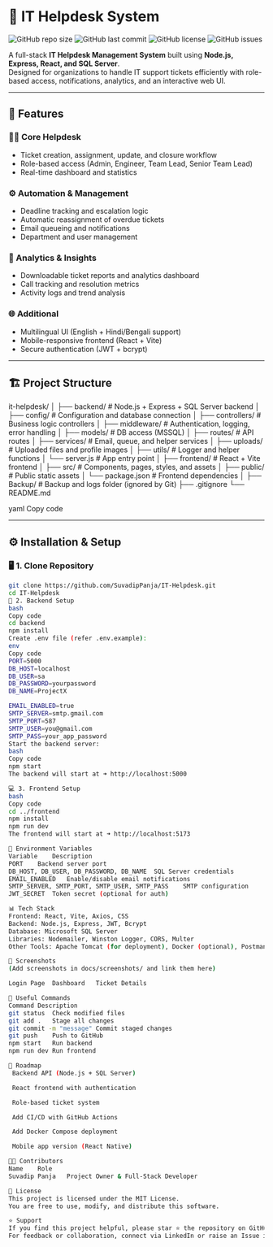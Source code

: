 # 💼 IT Helpdesk System

![GitHub repo size](https://img.shields.io/github/repo-size/SuvadipPanja/IT-Helpdesk?color=blue)
![GitHub last commit](https://img.shields.io/github/last-commit/SuvadipPanja/IT-Helpdesk)
![GitHub license](https://img.shields.io/badge/license-MIT-green)
![GitHub issues](https://img.shields.io/github/issues/SuvadipPanja/IT-Helpdesk)

A full-stack **IT Helpdesk Management System** built using **Node.js, Express, React, and SQL Server**.  
Designed for organizations to handle IT support tickets efficiently with role-based access, notifications, analytics, and an interactive web UI.

---

## 🚀 Features

### 👨‍💻 Core Helpdesk
- Ticket creation, assignment, update, and closure workflow  
- Role-based access (Admin, Engineer, Team Lead, Senior Team Lead)  
- Real-time dashboard and statistics  

### ⚙️ Automation & Management
- Deadline tracking and escalation logic  
- Automatic reassignment of overdue tickets  
- Email queueing and notifications  
- Department and user management  

### 🧠 Analytics & Insights
- Downloadable ticket reports and analytics dashboard  
- Call tracking and resolution metrics  
- Activity logs and trend analysis  

### 🌐 Additional
- Multilingual UI (English + Hindi/Bengali support)  
- Mobile-responsive frontend (React + Vite)  
- Secure authentication (JWT + bcrypt)  

---

## 🏗️ Project Structure

it-helpdesk/
│
├── backend/ # Node.js + Express + SQL Server backend
│ ├── config/ # Configuration and database connection
│ ├── controllers/ # Business logic controllers
│ ├── middleware/ # Authentication, logging, error handling
│ ├── models/ # DB access (MSSQL)
│ ├── routes/ # API routes
│ ├── services/ # Email, queue, and helper services
│ ├── uploads/ # Uploaded files and profile images
│ ├── utils/ # Logger and helper functions
│ └── server.js # App entry point
│
├── frontend/ # React + Vite frontend
│ ├── src/ # Components, pages, styles, and assets
│ ├── public/ # Public static assets
│ └── package.json # Frontend dependencies
│
├── Backup/ # Backup and logs folder (ignored by Git)
├── .gitignore
└── README.md

yaml
Copy code

---

## ⚙️ Installation & Setup

### 🖥️ 1. Clone Repository
```bash
git clone https://github.com/SuvadipPanja/IT-Helpdesk.git
cd IT-Helpdesk
🧩 2. Backend Setup
bash
Copy code
cd backend
npm install
Create .env file (refer .env.example):
env
Copy code
PORT=5000
DB_HOST=localhost
DB_USER=sa
DB_PASSWORD=yourpassword
DB_NAME=ProjectX

EMAIL_ENABLED=true
SMTP_SERVER=smtp.gmail.com
SMTP_PORT=587
SMTP_USER=you@gmail.com
SMTP_PASS=your_app_password
Start the backend server:
bash
Copy code
npm start
The backend will start at ➜ http://localhost:5000

💻 3. Frontend Setup
bash
Copy code
cd ../frontend
npm install
npm run dev
The frontend will start at ➜ http://localhost:5173

🧠 Environment Variables
Variable	Description
PORT	Backend server port
DB_HOST, DB_USER, DB_PASSWORD, DB_NAME	SQL Server credentials
EMAIL_ENABLED	Enable/disable email notifications
SMTP_SERVER, SMTP_PORT, SMTP_USER, SMTP_PASS	SMTP configuration
JWT_SECRET	Token secret (optional for auth)

📊 Tech Stack
Frontend: React, Vite, Axios, CSS
Backend: Node.js, Express, JWT, Bcrypt
Database: Microsoft SQL Server
Libraries: Nodemailer, Winston Logger, CORS, Multer
Other Tools: Apache Tomcat (for deployment), Docker (optional), Postman (API Testing)

📸 Screenshots
(Add screenshots in docs/screenshots/ and link them here)

Login Page	Dashboard	Ticket Details

🧰 Useful Commands
Command	Description
git status	Check modified files
git add .	Stage all changes
git commit -m "message"	Commit staged changes
git push	Push to GitHub
npm start	Run backend
npm run dev	Run frontend

📅 Roadmap
 Backend API (Node.js + SQL Server)

 React frontend with authentication

 Role-based ticket system

 Add CI/CD with GitHub Actions

 Add Docker Compose deployment

 Mobile app version (React Native)

👨‍💻 Contributors
Name	Role
Suvadip Panja	Project Owner & Full-Stack Developer

📜 License
This project is licensed under the MIT License.
You are free to use, modify, and distribute this software.

⭐ Support
If you find this project helpful, please star ⭐ the repository on GitHub!
For feedback or collaboration, connect via LinkedIn or raise an Issue in the repo.

